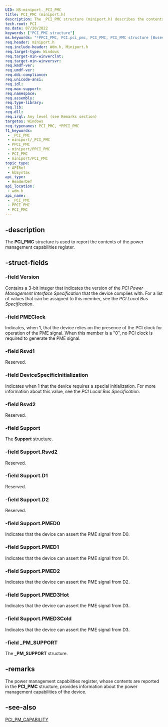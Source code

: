 ```yaml
---
UID: NS:miniport._PCI_PMC
title: PCI_PMC (miniport.h)
description: The _PCI_PMC structure (miniport.h) describes the contents of the power management capabilities register.
tech.root: PCI
ms.date: 07/20/2022
keywords: ["PCI_PMC structure"]
ms.keywords: "*PPCI_PMC, PCI.pci_pmc, PCI_PMC, PCI_PMC structure [Buses], PPCI_PMC, PPCI_PMC structure pointer [Buses], _PCI_PMC, pci_struct_5ac33692-66a0-4c2e-89dc-e5ace757e06b.xml, wdm/PCI_PMC, wdm/PPCI_PMC"
req.header: miniport.h
req.include-header: Wdm.h, Miniport.h
req.target-type: Windows
req.target-min-winverclnt: 
req.target-min-winversvr: 
req.kmdf-ver: 
req.umdf-ver: 
req.ddi-compliance: 
req.unicode-ansi: 
req.idl: 
req.max-support: 
req.namespace: 
req.assembly: 
req.type-library: 
req.lib: 
req.dll: 
req.irql: Any level (see Remarks section)
targetos: Windows
req.typenames: PCI_PMC, *PPCI_PMC
f1_keywords:
 - _PCI_PMC
 - miniport/_PCI_PMC
 - PPCI_PMC
 - miniport/PPCI_PMC
 - PCI_PMC
 - miniport/PCI_PMC
topic_type:
 - APIRef
 - kbSyntax
api_type:
 - HeaderDef
api_location:
 - wdm.h
api_name:
 - _PCI_PMC
 - PPCI_PMC
 - PCI_PMC
---
```


## -description

The **PCI_PMC** structure is used to report the contents of the power management capabilities register.

## -struct-fields

### -field Version

Contains a 3-bit integer that indicates the version of the *PCI Power Management Interface Specification* that the device complies with. For a list of values that can be assigned to this member, see the *PCI Local Bus Specification*.

### -field PMEClock

Indicates, when 1, that the device relies on the presence of the PCI clock for operation of the PME signal. When this member is a "0", no PCI clock is required to generate the PME signal.

### -field Rsvd1

Reserved.

### -field DeviceSpecificInitialization

Indicates when 1 that the device requires a special initialization. For more information about this value, see the *PCI Local Bus Specification*.

### -field Rsvd2

Reserved.

### -field Support

The **Support** structure.

### -field Support.Rsvd2

Reserved.

### -field Support.D1

Reserved.

### -field Support.D2

Reserved.

### -field Support.PMED0

Indicates that the device can assert the PME signal from D0.

### -field Support.PMED1

Indicates that the device can assert the PME signal from D1.

### -field Support.PMED2

Indicates that the device can assert the PME signal from D2.

### -field Support.PMED3Hot

Indicates that the device can assert the PME signal from D3.

### -field Support.PMED3Cold

Indicates that the device can assert the PME signal from D3.

### -field _PM_SUPPORT

The **_PM_SUPPORT** structure.

## -remarks

The power management capabilities register, whose contents are reported in the **PCI_PMC** structure, provides information about the power management capabilities of the device.

## -see-also

[PCI_PM_CAPABILITY](../wdm/ns-wdm-_pci_pm_capability.md)